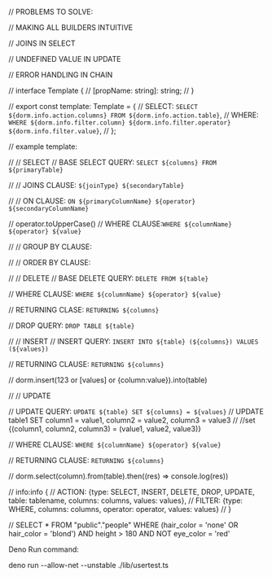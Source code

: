 // PROBLEMS TO SOLVE:

// MAKING ALL BUILDERS INTUITIVE

// JOINS IN SELECT

// UNDEFINED VALUE IN UPDATE

// ERROR HANDLING IN CHAIN

// interface Template {
// [propName: string]: string;
// }

// export const template: Template = {
// SELECT: `SELECT ${dorm.info.action.columns} FROM ${dorm.info.action.table}`,
// WHERE: `WHERE ${dorm.info.filter.column} ${dorm.info.filter.operator} ${dorm.info.filter.value}`,
// };

// example template:

// // SELECT
// BASE SELECT QUERY: `SELECT ${columns} FROM ${primaryTable}`

// // JOINS CLAUSE: `${joinType} ${secondaryTable}`

// // ON CLAUSE: `ON ${primaryColumnName} ${operator} ${secondaryColumnName}`

// operator.toUpperCase()
// WHERE CLAUSE:`WHERE ${columnName} ${operator} ${value}`

// // GROUP BY CLAUSE:

// // ORDER BY CLAUSE:

// // DELETE
// BASE DELETE QUERY: `DELETE FROM ${table}`

// WHERE CLAUSE: `WHERE ${columnName} ${operator} ${value}`

// RETURNING CLASE: `RETURNING ${columns}`

// DROP QUERY: `DROP TABLE ${table}`

// // INSERT
// INSERT QUERY: `INSERT INTO ${table} (${columns}) VALUES (${values})`

// RETURNING CLAUSE: `RETURNING ${columns}`

// dorm.insert(123 or [values] or {column:value}).into(table)

// // UPDATE

// UPDATE QUERY: `UPDATE ${table} SET ${columns} = ${values}` // UPDATE table1 SET column1 = value1, column2 = value2, column3 = value3
// //set {(column1, column2, column3) = (value1, value2, value3)}

// WHERE CLAUSE: `WHERE ${columnName} ${operator} ${value}`

// RETURNING CLAUSE: `RETURNING ${columns}`

// dorm.select(column).from(table).then((res) => console.log(res))

// info:info {
// ACTION: {type: SELECT, INSERT, DELETE, DROP, UPDATE, table: tablename, columns: columns, values: values},
// FILTER: {type: WHERE, columns: columns, operator: operator, values: values}
// }

// SELECT \* FROM "public"."people" WHERE (hair_color = 'none' OR hair_color = 'blond') AND height > 180 AND NOT eye_color = 'red'




Deno Run command:

deno run --allow-net --unstable ./lib/usertest.ts

